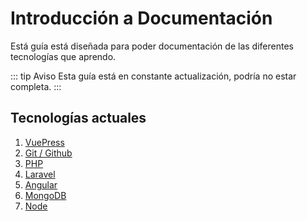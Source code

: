 # Introducción a Documentación

Está guía está diseñada para poder documentación de las diferentes tecnologías que aprendo.

::: tip Aviso
Esta guía está en constante actualización, podría no estar completa.
:::

## Tecnologías actuales
1. [VuePress](/4-documentacion/vuepress)
2. [Git / Github](/4-documentacion/git)
3. [PHP](/4-documentacion/php)
4. [Laravel](/4-documentacion/laravel)
5. [Angular](/4-documentacion/angular)
6. [MongoDB](/4-documentacion/mongodb)
7. [Node](/4-documentacion/node)